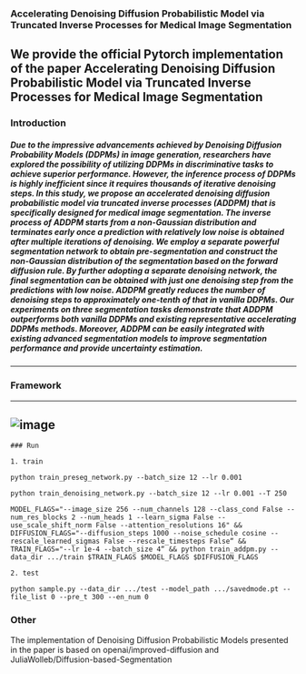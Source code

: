 ### Accelerating Denoising Diffusion Probabilistic Model via Truncated Inverse Processes for Medical Image Segmentation
We provide the official Pytorch implementation of the paper Accelerating Denoising Diffusion Probabilistic Model via Truncated Inverse Processes for Medical Image Segmentation
------
### Introduction 

##### Due to the impressive advancements achieved by Denoising Diffusion Probability Models (DDPMs) in image generation, researchers have explored the possibility of utilizing DDPMs in discriminative tasks to achieve superior performance. However, the inference process of DDPMs is highly inefficient since it requires thousands of iterative denoising steps. In this study, we propose an accelerated denoising diffusion probabilistic model via truncated inverse processes (ADDPM) that is specifically designed for medical image segmentation. The inverse process of ADDPM starts from a non-Gaussian distribution and terminates early once a prediction with relatively low noise is obtained after multiple iterations of denoising. We employ a separate powerful segmentation network to obtain pre-segmentation and construct the non-Gaussian distribution of the segmentation based on the forward diffusion rule. By further adopting a separate denoising network, the final segmentation can be obtained with just one denoising step from the predictions with low noise. ADDPM greatly reduces the number of denoising steps to approximately one-tenth of that in vanilla DDPMs. Our experiments on three segmentation tasks demonstrate that ADDPM outperforms both vanilla DDPMs and existing representative accelerating DDPMs methods. Moreover, ADDPM can be easily integrated with existing advanced segmentation models to improve segmentation performance and provide uncertainty estimation.
------
### Framework
------
![image](https://github.com/Guoxt/ADDPM/assets/46101051/f8479690-0771-49c5-b26b-d5efd27a6ccd)
------
```
### Run 

1. train

python train_preseg_network.py --batch_size 12 --lr 0.001

python train_denoising_network.py --batch_size 12 --lr 0.001 --T 250

MODEL_FLAGS="--image_size 256 --num_channels 128 --class_cond False --num_res_blocks 2 --num_heads 1 --learn_sigma False --use_scale_shift_norm False --attention_resolutions 16" && DIFFUSION_FLAGS="--diffusion_steps 1000 --noise_schedule cosine --rescale_learned_sigmas False --rescale_timesteps False“ && TRAIN_FLAGS="--lr 1e-4 --batch_size 4“ && python train_addpm.py --data_dir .../train $TRAIN_FLAGS $MODEL_FLAGS $DIFFUSION_FLAGS

2. test

python sample.py --data_dir .../test --model_path .../savedmode.pt --file_list 0 --pre_t 300 --en_num 0 
```
### Other
The implementation of Denoising Diffusion Probabilistic Models presented in the paper is based on openai/improved-diffusion and JuliaWolleb/Diffusion-based-Segmentation

